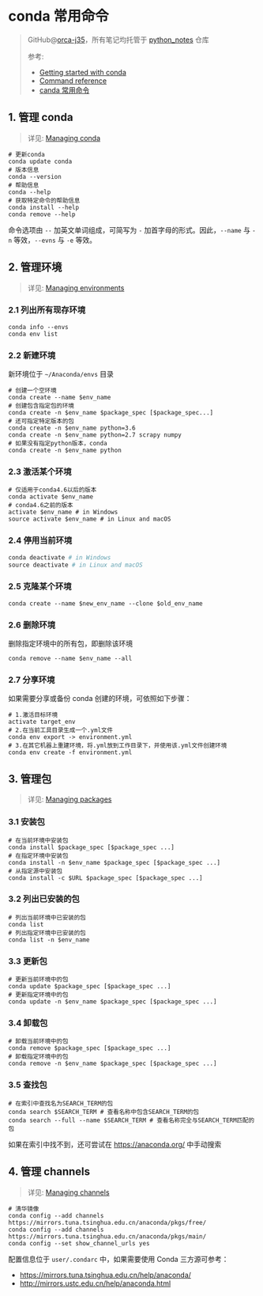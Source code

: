 # conda 常用命令
> GitHub@[orca-j35](https://github.com/orca-j35)，所有笔记均托管于 [python_notes](https://github.com/orca-j35/python_notes) 仓库
>
> 参考:
>
> - [Getting started with conda](https://conda.io/projects/conda/en/latest/user-guide/getting-started.html#managing-python)
> - [Command reference](https://conda.io/projects/conda/en/latest/commands.html#)
> - [canda 常用命令](https://www.cnblogs.com/Jimc/archive/2018/09/13/9641963.html)

## 1. 管理 conda

> 详见: [Managing conda](https://conda.io/projects/conda/en/latest/user-guide/tasks/manage-conda.html#managing-conda)

```shell
# 更新conda
conda update conda
# 版本信息
conda --version
# 帮助信息
conda --help
# 获取特定命令的帮助信息
conda install --help
conda remove --help
```

命令选项由 `--` 加英文单词组成，可简写为 `-` 加首字母的形式。因此，`--name` 与 `-n` 等效，`--evns` 与 `-e` 等效。

## 2. 管理环境

> 详见: [Managing environments](https://conda.io/projects/conda/en/latest/user-guide/tasks/manage-environments.html)

### 2.1 列出所有现存环境

```shell
conda info --envs
conda env list
```

### 2.2 新建环境

新环境位于 `~/Anaconda/envs` 目录

```shell
# 创建一个空环境
conda create --name $env_name
# 创建包含指定包的环境
conda create -n $env_name $package_spec [$package_spec...]
# 还可指定特定版本的包
conda create -n $env_name python=3.6
conda create -n $env_name python=2.7 scrapy numpy
# 如果没有指定python版本，conda
conda create -n $env_name python
```

### 2.3 激活某个环境

```shell
# 仅适用于conda4.6以后的版本
conda activate $env_name
# conda4.6之前的版本
activate $env_name # in Windows
source activate $env_name # in Linux and macOS
```

### 2.4 停用当前环境

```python
conda deactivate # in Windows
source deactivate # in Linux and macOS
```

### 2.5 克隆某个环境

```shell
conda create --name $new_env_name --clone $old_env_name
```

### 2.6 删除环境

删除指定环境中的所有包，即删除该环境

```shell
conda remove --name $env_name --all
```

### 2.7 分享环境

如果需要分享或备份 conda 创建的环境，可依照如下步骤：

```shell
# 1.激活目标环境
activate target_env
# 2.在当前工具目录生成一个.yml文件
conda env export -> environment.yml
# 3.在其它机器上重建环境，将.yml放到工作目录下，并使用该.yml文件创建环境
conda env create -f environment.yml
```

## 3. 管理包

> 详见: [Managing packages](https://conda.io/projects/conda/en/latest/user-guide/tasks/manage-pkgs.html)

### 3.1 安装包

```shell
# 在当前环境中安装包
conda install $package_spec [$package_spec ...]
# 在指定环境中安装包
conda install -n $env_name $package_spec [$package_spec ...]
# 从指定源中安装包
conda install -c $URL $package_spec [$package_spec ...]
```

### 3.2 列出已安装的包

```shell
# 列出当前环境中已安装的包
conda list
# 列出指定环境中已安装的包
conda list -n $env_name
```

### 3.3 更新包

```shell
# 更新当前环境中的包
conda update $package_spec [$package_spec ...]
# 更新指定环境中的包
conda update -n $env_name $package_spec [$package_spec ...]
```

### 3.4 卸载包

```shell
# 卸载当前环境中的包
conda remove $package_spec [$package_spec ...]
# 卸载指定环境中的包
conda remove -n $env_name $package_spec [$package_spec ...]
```

### 3.5 查找包

```shell
# 在索引中查找名为SEARCH_TERM的包
conda search $SEARCH_TERM # 查看名称中包含SEARCH_TERM的包
conda search --full --name $SEARCH_TERM # 查看名称完全与SEARCH_TERM匹配的包
```

如果在索引中找不到，还可尝试在 https://anaconda.org/ 中手动搜索

## 4. 管理 channels

> 详见: [Managing channels](https://conda.io/projects/conda/en/latest/user-guide/tasks/manage-channels.html)

```shell
# 清华镜像
conda config --add channels https://mirrors.tuna.tsinghua.edu.cn/anaconda/pkgs/free/
conda config --add channels https://mirrors.tuna.tsinghua.edu.cn/anaconda/pkgs/main/
conda config --set show_channel_urls yes
```

配置信息位于 `user/.condarc` 中，如果需要使用 Conda 三方源可参考：

- https://mirrors.tuna.tsinghua.edu.cn/help/anaconda/
- http://mirrors.ustc.edu.cn/help/anaconda.html









